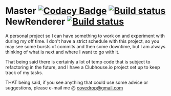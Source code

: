 Master [![Codacy Badge](https://api.codacy.com/project/badge/Grade/1e7ff76592894b2799776314e66f1f4d)](https://app.codacy.com/manual/b1nary0/RZE?utm_source=github.com&utm_medium=referral&utm_content=b1nary0/RZE&utm_campaign=Badge_Grade_Dashboard)
[![Build status](https://ci.appveyor.com/api/projects/status/xiqbdpl1h57vxjwa/branch/master?svg=true)](https://ci.appveyor.com/project/b1nary0/rze/branch/master)
NewRenderer [![Build status](https://ci.appveyor.com/api/projects/status/8ydw51pec328rjne/branch/NewRenderer?svg=true)](https://ci.appveyor.com/project/b1nary0/rze-newrenderer/branch/NewRenderer)
=====

A personal project so I can have something to work on and experiment with during my off time.
I don't have a strict schedule with this project, so you may see some bursts of commits and then some downtime, but I am always thinking of what is next and where I want to go with it.

That being said there is certainly a lot of temp code that is subject to refactoring in the future, and I have a Clubhouse.io project set up to keep track of my tasks.

THAT being said, if you see anything that could use some advice or suggestions, please e-mail me @ covedrop@gmail.com 
